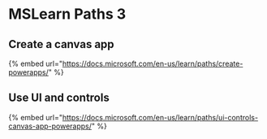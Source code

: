 # MSLearn Paths 3

## Create a canvas app

{% embed url="https://docs.microsoft.com/en-us/learn/paths/create-powerapps/" %}

## Use UI and controls

{% embed url="https://docs.microsoft.com/en-us/learn/paths/ui-controls-canvas-app-powerapps/" %}



